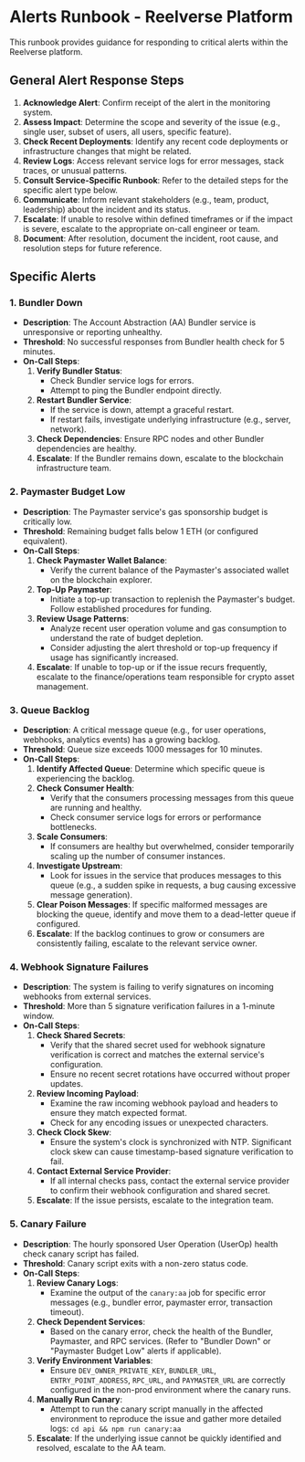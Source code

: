 # Alerts Runbook - Reelverse Platform

This runbook provides guidance for responding to critical alerts within the Reelverse platform.

## General Alert Response Steps

1.  **Acknowledge Alert**: Confirm receipt of the alert in the monitoring system.
2.  **Assess Impact**: Determine the scope and severity of the issue (e.g., single user, subset of users, all users, specific feature).
3.  **Check Recent Deployments**: Identify any recent code deployments or infrastructure changes that might be related.
4.  **Review Logs**: Access relevant service logs for error messages, stack traces, or unusual patterns.
5.  **Consult Service-Specific Runbook**: Refer to the detailed steps for the specific alert type below.
6.  **Communicate**: Inform relevant stakeholders (e.g., team, product, leadership) about the incident and its status.
7.  **Escalate**: If unable to resolve within defined timeframes or if the impact is severe, escalate to the appropriate on-call engineer or team.
8.  **Document**: After resolution, document the incident, root cause, and resolution steps for future reference.

## Specific Alerts

### 1. Bundler Down

*   **Description**: The Account Abstraction (AA) Bundler service is unresponsive or reporting unhealthy.
*   **Threshold**: No successful responses from Bundler health check for 5 minutes.
*   **On-Call Steps**:
    1.  **Verify Bundler Status**:
        *   Check Bundler service logs for errors.
        *   Attempt to ping the Bundler endpoint directly.
    2.  **Restart Bundler Service**:
        *   If the service is down, attempt a graceful restart.
        *   If restart fails, investigate underlying infrastructure (e.g., server, network).
    3.  **Check Dependencies**: Ensure RPC nodes and other Bundler dependencies are healthy.
    4.  **Escalate**: If the Bundler remains down, escalate to the blockchain infrastructure team.

### 2. Paymaster Budget Low

*   **Description**: The Paymaster service's gas sponsorship budget is critically low.
*   **Threshold**: Remaining budget falls below 1 ETH (or configured equivalent).
*   **On-Call Steps**:
    1.  **Check Paymaster Wallet Balance**:
        *   Verify the current balance of the Paymaster's associated wallet on the blockchain explorer.
    2.  **Top-Up Paymaster**:
        *   Initiate a top-up transaction to replenish the Paymaster's budget. Follow established procedures for funding.
    3.  **Review Usage Patterns**:
        *   Analyze recent user operation volume and gas consumption to understand the rate of budget depletion.
        *   Consider adjusting the alert threshold or top-up frequency if usage has significantly increased.
    4.  **Escalate**: If unable to top-up or if the issue recurs frequently, escalate to the finance/operations team responsible for crypto asset management.

### 3. Queue Backlog

*   **Description**: A critical message queue (e.g., for user operations, webhooks, analytics events) has a growing backlog.
*   **Threshold**: Queue size exceeds 1000 messages for 10 minutes.
*   **On-Call Steps**:
    1.  **Identify Affected Queue**: Determine which specific queue is experiencing the backlog.
    2.  **Check Consumer Health**:
        *   Verify that the consumers processing messages from this queue are running and healthy.
        *   Check consumer service logs for errors or performance bottlenecks.
    3.  **Scale Consumers**:
        *   If consumers are healthy but overwhelmed, consider temporarily scaling up the number of consumer instances.
    4.  **Investigate Upstream**:
        *   Look for issues in the service that produces messages to this queue (e.g., a sudden spike in requests, a bug causing excessive message generation).
    5.  **Clear Poison Messages**: If specific malformed messages are blocking the queue, identify and move them to a dead-letter queue if configured.
    6.  **Escalate**: If the backlog continues to grow or consumers are consistently failing, escalate to the relevant service owner.

### 4. Webhook Signature Failures

*   **Description**: The system is failing to verify signatures on incoming webhooks from external services.
*   **Threshold**: More than 5 signature verification failures in a 1-minute window.
*   **On-Call Steps**:
    1.  **Check Shared Secrets**:
        *   Verify that the shared secret used for webhook signature verification is correct and matches the external service's configuration.
        *   Ensure no recent secret rotations have occurred without proper updates.
    2.  **Review Incoming Payload**:
        *   Examine the raw incoming webhook payload and headers to ensure they match expected format.
        *   Check for any encoding issues or unexpected characters.
    3.  **Check Clock Skew**:
        *   Ensure the system's clock is synchronized with NTP. Significant clock skew can cause timestamp-based signature verification to fail.
    4.  **Contact External Service Provider**:
        *   If all internal checks pass, contact the external service provider to confirm their webhook configuration and shared secret.
    5.  **Escalate**: If the issue persists, escalate to the integration team.

### 5. Canary Failure

*   **Description**: The hourly sponsored User Operation (UserOp) health check canary script has failed.
*   **Threshold**: Canary script exits with a non-zero status code.
*   **On-Call Steps**:
    1.  **Review Canary Logs**:
        *   Examine the output of the `canary:aa` job for specific error messages (e.g., bundler error, paymaster error, transaction timeout).
    2.  **Check Dependent Services**:
        *   Based on the canary error, check the health of the Bundler, Paymaster, and RPC services. (Refer to "Bundler Down" or "Paymaster Budget Low" alerts if applicable).
    3.  **Verify Environment Variables**:
        *   Ensure `DEV_OWNER_PRIVATE_KEY`, `BUNDLER_URL`, `ENTRY_POINT_ADDRESS`, `RPC_URL`, and `PAYMASTER_URL` are correctly configured in the non-prod environment where the canary runs.
    4.  **Manually Run Canary**:
        *   Attempt to run the canary script manually in the affected environment to reproduce the issue and gather more detailed logs: `cd api && npm run canary:aa`
    5.  **Escalate**: If the underlying issue cannot be quickly identified and resolved, escalate to the AA team.
